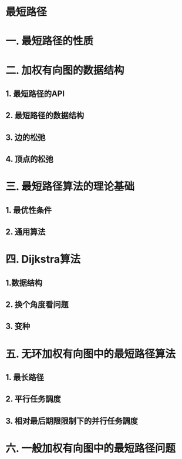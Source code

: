 # 最短路径





# 一. 最短路径的性质









# 二. 加权有向图的数据结构





## 1. 最短路径的API





## 2. 最短路径的数据结构









## 3. 边的松弛









## 4. 顶点的松弛









# 三. 最短路径算法的理论基础





## 1. 最优性条件







## 2. 通用算法









# 四. Dijkstra算法







## 1.数据结构





## 2. 换个角度看问题









## 3. 变种







# 五. 无环加权有向图中的最短路径算法





## 1. 最长路径





## 2. 平行任务調度







## 3. 相对最后期限限制下的并行任务調度









# 六. 一般加权有向图中的最短路径问题













































































